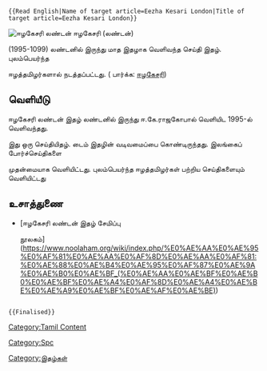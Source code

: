 ```{=mediawiki}
{{Read English|Name of target article=Eezha Kesari London|Title of target article=Eezha Kesari London}}
```
![ஈழகேசரி லண்டன்](ஈழகேசரி_லண்டன்.jpg "ஈழகேசரி லண்டன்") ஈழகேசரி (லண்டன்)
(1995-1099) லண்டனில் இருந்து மாத இதழாக வெளிவந்த செய்தி இதழ். புலம்பெயர்ந்த
ஈழத்தமிழர்களால் நடத்தப்பட்டது. ( பார்க்க: [ஈழகேசரி](ஈழகேசரி "wikilink"))

## வெளியீடு

ஈழகேசரி லண்டன் இதழ் லண்டனில் இருந்து ஈ.கே.ராஜகோபால் வெளியிட 1995-ல் வெளிவந்தது.
இது ஒரு செய்தியிதழ். டைம் இதழின் வடிவமைப்பை கொண்டிருந்தது. இலங்கைப் போர்ச்செய்திகளை
முதன்மையாக வெளியிட்டது. புலம்பெயர்ந்த ஈழத்தமிழர்கள் பற்றிய செய்திகளையும் வெளியிட்டது

## உசாத்துணை

-   [ஈழகேசரி லண்டன் இதழ் சேமிப்பு
    நூலகம்](https://www.noolaham.org/wiki/index.php/%E0%AE%AA%E0%AE%95%E0%AF%81%E0%AE%AA%E0%AF%8D%E0%AE%AA%E0%AF%81:%E0%AE%88%E0%AE%B4%E0%AE%95%E0%AF%87%E0%AE%9A%E0%AE%B0%E0%AE%BF_(%E0%AE%AA%E0%AE%BF%E0%AE%B0%E0%AE%BF%E0%AE%A4%E0%AF%8D%E0%AE%A4%E0%AE%BE%E0%AE%A9%E0%AE%BF%E0%AE%AF%E0%AE%BE))

```{=mediawiki}
{{Finalised}}
```
[Category:Tamil Content](Category:Tamil_Content "wikilink")
[Category:Spc](Category:Spc "wikilink")
[Category:இதழ்கள்](Category:இதழ்கள் "wikilink")
